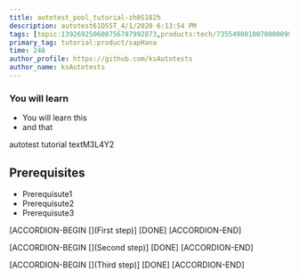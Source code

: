 ```yaml
---
title: autotest_pool_tutorial-zh0S182h
description: autotest61D55T_4/1/2020 6:13:54 PM
tags: [topic:139269250608756787992873,products:tech/73554900100700000996,tutorial:experience/advanced]
primary_tag: tutorial:product/sapHana
time: 248
author_profile: https://github.com/ksAutotests
author_name: ksAutotests
---
```

### You will learn
- You will learn this
- and that

autotest tutorial textM3L4Y2

## Prerequisites
- Prerequisute1
- Prerequisute2
- Prerequisute3

[ACCORDION-BEGIN [](First step)]
[DONE]
[ACCORDION-END]

[ACCORDION-BEGIN [](Second step)]
[DONE]
[ACCORDION-END]

[ACCORDION-BEGIN [](Third step)]
[DONE]
[ACCORDION-END]

